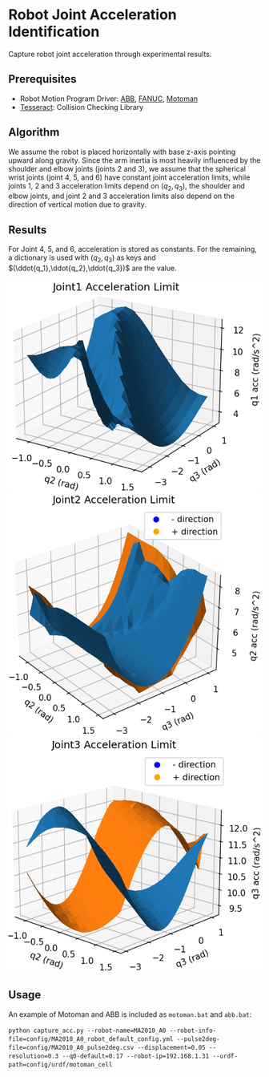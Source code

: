 # Robot Joint Acceleration Identification
Capture robot joint acceleration through experimental results.

## Prerequisites
* Robot Motion Program Driver: [ABB](https://github.com/rpiRobotics/abb_motion_program_exec), [FANUC](https://github.com/eric565648/fanuc_motion_program_exec), [Motoman](https://github.com/hehonglu123/dx200_motion_progam_exec)
* [Tesseract](https://github.com/tesseract-robotics/tesseract): Collision Checking Library

## Algorithm

We assume the robot is placed horizontally with base z-axis pointing upward along gravity. Since the arm inertia is most heavily influenced by the shoulder and elbow joints (joints 2 and 3), 
we assume that the spherical wrist joints (joint 4, 5, and 6) have constant joint acceleration limits, while joints 1, 2 and 3 acceleration limits depend on $(q_2,q_3)$, 
the shoulder and elbow joints, and joint 2 and 3 acceleration limits also depend on the direction of vertical motion due to gravity. 

## Results
For Joint 4, 5, and 6, acceleration is stored as constants. For the remaining, a dictionary is used with $(q_2,q_3)$ as keys and $(\ddot{q_1},\ddot{q_2},\ddot{q_3})$ are the value.

![](images/j1_acc.png)
![](images/j2_acc.png)
![](images/j3_acc.png)

## Usage
An example of Motoman and ABB is included as `motoman.bat` and `abb.bat`:

`python capture_acc.py --robot-name=MA2010_A0 --robot-info-file=config/MA2010_A0_robot_default_config.yml --pulse2deg-file=config/MA2010_A0_pulse2deg.csv --displacement=0.05 --resolution=0.3 --q0-default=0.17 --robot-ip=192.168.1.31 --urdf-path=config/urdf/motoman_cell`
